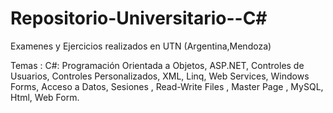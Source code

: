 # Repositorio-Universitario--C#
Examenes y Ejercicios realizados en UTN (Argentina,Mendoza)

Temas : C#: Programación Orientada a Objetos, ASP.NET, 
Controles de Usuarios, Controles Personalizados, XML, Linq, 
Web Services, Windows Forms, Acceso a Datos, Sesiones , 
Read-Write Files , Master Page , MySQL, Html, Web Form.
